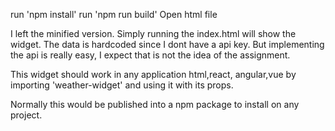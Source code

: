 run 'npm install'
run 'npm run build'
Open html file

I left the minified version. Simply running the index.html will show the widget.
The data is hardcoded since I dont have a api key. But implementing the api is really easy, I expect that is not the idea of the assignment.

This widget should work in any application html,react, angular,vue by importing 'weather-widget' and using it with its props.

Normally this would be published into a npm package to install on any project.
